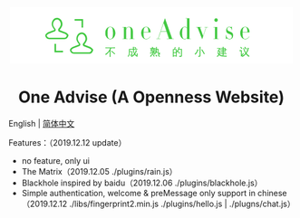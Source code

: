 <p align="center">
  <a href="http://www.oneadvise.cn">
    <img width="500" src="./assets/logo.png">
  </a>
</p>

<h1 align="center">One Advise (A Openness Website)</h1>

English | [简体中文](./README-zh_CN.md)

Features：（2019.12.12 update）

* no feature, only ui
* The Matrix（2019.12.05 ./plugins/rain.js）
* Blackhole inspired by baidu（2019.12.06 ./plugins/blackhole.js）
* Simple authentication, welcome & preMessage only support in chinese （2019.12.12 ./libs/fingerprint2.min.js ./plugins/hello.js | ./plugns/chat.js）
